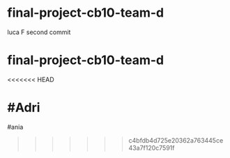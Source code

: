 # final-project-cb10-team-d

luca F second commit

# final-project-cb10-team-d

<<<<<<< HEAD

# #Adri

#ania

> > > > > > > c4bfdb4d725e20362a763445ce43a7f120c7591f
